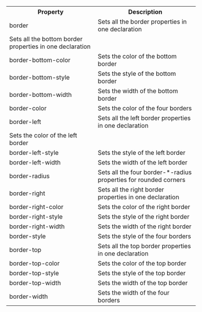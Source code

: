 <table class="ws-table-all notranslate">
  <tr>
    <th>Property</th>
    <th>Description</th>
  </tr>
  <tr>
    <td>border</td>
    <td>Sets all the border properties in one declaration</td>
  </tr>
  <tr>
    <tdborder-bottom</td>
    <td>Sets all the bottom border properties in one declaration</td>
  </tr>
  <tr>
    <td>border-bottom-color</td>
    <td>Sets the color of the bottom border</td>
  </tr>
  <tr>
    <td>border-bottom-style</td>
    <td>Sets the style of the bottom border</td>
  </tr>
  <tr>
    <td>border-bottom-width</td>
    <td>Sets the width of the bottom border</td>
  </tr>
  <tr>
    <td>border-color</td>
    <td>Sets the color of the four borders</td>
  </tr>
  <tr>
    <td>border-left</td>
    <td>Sets all the left border properties in one declaration</td>
  </tr>
  <tr>
    <tdborder-left-color</td>
    <td>Sets the color of the left border</td>
  </tr>
  <tr>
    <td>border-left-style</td>
    <td>Sets the style of the left border</td>
  </tr>
  <tr>
    <td>border-left-width</td>
    <td>Sets the width of the left border</td>
  </tr>
  <tr>
    <td>border-radius</td>
    <td>Sets all the four border-*-radius properties for rounded corners</td>
  </tr>
  <tr>
    <td>border-right</td>
    <td>Sets all the right border properties in one declaration</td>
  </tr>
  <tr>
    <td>border-right-color</td>
    <td>Sets the color of the right border</td>
  </tr>
  <tr>
    <td>border-right-style</td>
    <td>Sets the style of the right border</td>
  </tr>
  <tr>
    <td>border-right-width</td>
    <td>Sets the width of the right border</td>
  </tr>
  <tr>
    <td>border-style</td>
    <td>Sets the style of the four borders</td>
  </tr>
  <tr>
    <td>border-top</td>
    <td>Sets all the top border properties in one declaration</td>
  </tr>
  <tr>
    <td>border-top-color</td>
    <td>Sets the color of the top border</td>
  </tr>
  <tr>
    <td>border-top-style</td>
    <td>Sets the style of the top border</td>
  </tr>
  <tr>
    <td>border-top-width</td>
    <td>Sets the width of the top border</td>
  </tr>
  <tr>
    <td>border-width</td>
    <td>Sets the width of the four borders</td>
  </tr>
</table>
